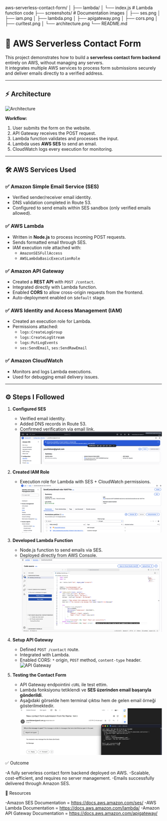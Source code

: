 aws-serverless-contact-form/
│
├── lambda/
│   └── index.js            # Lambda function code
├── screenshots/            # Documentation images
│   ├── ses.png
│   ├── iam.png
│   ├── lambda.png
│   ├── apigateway.png
│   ├── cors.png
│   ├── curltest.png
│   └── architecture.png
└── README.md

# 📧 AWS Serverless Contact Form

This project demonstrates how to build a **serverless contact form backend** entirely on AWS, without managing any servers.  
It integrates multiple AWS services to process form submissions securely and deliver emails directly to a verified address.

---

## ⚡ Architecture
![Architecture](screenshots/architecture.png)

**Workflow:**
1. User submits the form on the website.  
2. API Gateway receives the POST request.  
3. Lambda function validates and processes the input.  
4. Lambda uses **AWS SES** to send an email.  
5. CloudWatch logs every execution for monitoring.  

---

## 🛠 AWS Services Used

### ✅ Amazon Simple Email Service (SES)
- Verified sender/receiver email identity.  
- DNS validation completed in Route 53.  
- Configured to send emails within SES sandbox (only verified emails allowed).  

### ✅ AWS Lambda
- Written in **Node.js** to process incoming POST requests.  
- Sends formatted email through SES.  
- IAM execution role attached with:
  - `AmazonSESFullAccess`
  - `AWSLambdaBasicExecutionRole`

### ✅ Amazon API Gateway
- Created a **REST API** with `POST /contact`.  
- Integrated directly with Lambda function.  
- Enabled **CORS** to allow cross-origin requests from the frontend.  
- Auto-deployment enabled on `$default` stage.

### ✅ AWS Identity and Access Management (IAM)
- Created an execution role for Lambda.  
- Permissions attached:
  - `logs:CreateLogGroup`
  - `logs:CreateLogStream`
  - `logs:PutLogEvents`
  - `ses:SendEmail`, `ses:SendRawEmail`

### ✅ Amazon CloudWatch
- Monitors and logs Lambda executions.  
- Used for debugging email delivery issues.  

---

## ⚙️ Steps I Followed

1. **Configured SES**
   - Verified email identity.  
   - Added DNS records in Route 53.  
   - Confirmed verification via email link.  
   ![SES](screenshots/ses.png)

2. **Created IAM Role**
   - Execution role for Lambda with SES + CloudWatch permissions.  
   ![IAM](screenshots/iam.png)

3. **Developed Lambda Function**
   - Node.js function to send emails via SES.  
   - Deployed directly from AWS Console.  
   ![Lambda](screenshots/lambda.png)

4. **Setup API Gateway**
   - Defined `POST /contact` route.  
   - Integrated with Lambda.  
   - Enabled CORS: `*` origin, `POST` method, `content-type` header.  
   ![API Gateway](screenshots/apigateway.png)

6. **Testing the Contact Form**
   - API Gateway endpointini `cURL` ile test ettim.  
   - Lambda fonksiyonu tetiklendi ve **SES üzerinden email başarıyla gönderildi**.  
   - Aşağıdaki görselde hem terminal çıktısı hem de gelen email örneği gösterilmektedir.  
   ![Testing](screenshots/curl.png)

✅ Outcome

-A fully serverless contact form backend deployed on AWS.
-Scalable, cost-efficient, and requires no server management.
-Emails successfully delivered through Amazon SES.

🔗 Resources

-Amazon SES Documentation = https://docs.aws.amazon.com/ses/
-AWS Lambda Documentation = https://docs.aws.amazon.com/lambda/
-Amazon API Gateway Documentation = https://docs.aws.amazon.com/apigateway/
